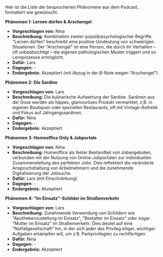 Hier ist die Liste der besprochenen Phänomene aus dem Podcast, formatiert wie gewünscht:

**Phänomen 1: Lernen dürfen & Arschengel**
* **Vorgeschlagen von:** Nina
* **Beschreibung:**  Kombination zweier populärpsychologischer Begriffe. "Lernen dürfen" beschreibt eine positive Umdeutung von schwierigen Situationen. Der "Arschengel" ist eine Person, die durch ihr Verhalten – oft unbeabsichtigt – die eigenen pathologischen Muster triggert und so Lernprozesse ermöglicht.
* **Dafür:** Lars
* **Dagegen:** -
* **Endergebnis:** Akzeptiert (mit Abzug in der B-Note wegen "Arschengel")

**Phänomen 2: Die Sardine**
* **Vorgeschlagen von:** Lars
* **Beschreibung:**  Die kulinarische Aufwertung der Sardine. Sardinen aus der Dose werden als hippes, glamouröses Produkt vermarktet, z.B. in eigenen Boutiquen oder speziellen Restaurants, oft mit Vintage-Ästhetik und Fokus auf Jahrgangssardinen.
* **Dafür:** Nina
* **Dagegen:** -
* **Endergebnis:** Akzeptiert

**Phänomen 3: Homeoffice Only & Jobportale**
* **Vorgeschlagen von:** Nina
* **Beschreibung:** Homeoffice als fester Bestandteil von Jobangeboten, verbunden mit der Nutzung von Online-Jobportalen zur individuellen Zusammenstellung des perfekten Jobs.  Dies reflektiert die veränderte Anspruchshaltung von Arbeitnehmern und die zunehmende Digitalisierung der Jobsuche.
* **Dafür:** Lars (mit Einschränkung)
* **Dagegen:** -
* **Endergebnis:** Akzeptiert

**Phänomen 4:  "Im Einsatz"-Schilder im Straßenverkehr**
* **Vorgeschlagen von:** Lars
* **Beschreibung:**  Zunehmende Verwendung von Schildern wie "Apothekenzustellung im Einsatz", "Bestatter im Einsatz" oder sogar "Mutter im Einsatz" im Straßenverkehr.  Dies deutet auf eine "Notfallgesellschaft" hin, in der sich jeder das Privileg eiliger, wichtiger Aufgaben erkämpfen will, um z.B. Parkprivilegien zu rechtfertigen.
* **Dafür:** Nina
* **Dagegen:** -
* **Endergebnis:** Akzeptiert
